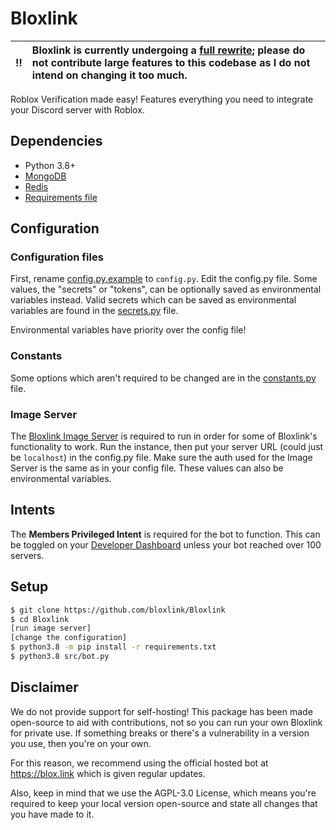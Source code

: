 # Bloxlink
:bangbang: | Bloxlink is currently undergoing a [full rewrite](https://github.com/bloxlink/bloxlink-http); please do not contribute large features to this codebase as I do not intend on changing it too much.
:---: | :---

Roblox Verification made easy! Features everything you need to integrate your Discord server with Roblox.

## Dependencies
  - Python 3.8+
  - [MongoDB](https://www.mongodb.com/)
  - [Redis](https://redis.io)
  - [Requirements file](https://github.com/bloxlink/Bloxlink/blob/master/requirements.txt)

## Configuration
  ### Configuration files
  First, rename [config.py.example](https://github.com/bloxlink/Bloxlink/blob/master/src/config.py.example) to `config.py`.
  Edit the config.py file. Some values, the "secrets" or "tokens", can be optionally saved as environmental variables instead.
  Valid secrets which can be saved as environmental variables are found in the [secrets.py](https://github.com/bloxlink/Bloxlink/blob/master/src/resources/secrets.py) file.

  Environmental variables have priority over the config file!

  ### Constants
  Some options which aren't required to be changed are in the [constants.py](https://github.com/bloxlink/Bloxlink/blob/master/src/resources/constants.py) file.

  ### Image Server
  The [Bloxlink Image Server](https://github.com/bloxlink/image-server) is required to run in order for some of Bloxlink's functionality to work. Run the instance, then put your server URL (could just be `localhost`) in the config.py file. Make sure the auth used for the Image Server is the same as in your config file. These values can also be environmental variables.

## Intents
The **Members Privileged Intent** is required for the bot to function. This can be toggled on your [Developer Dashboard](https://discord.com/developers/applications) unless your bot reached over 100 servers.

## Setup
```sh
$ git clone https://github.com/bloxlink/Bloxlink
$ cd Bloxlink
[run image server]
[change the configuration]
$ python3.8 -m pip install -r requirements.txt
$ python3.8 src/bot.py
```

## Disclaimer
We do not provide support for self-hosting! This package has been made open-source to aid with contributions, not so you can run your own Bloxlink for private use. If something breaks or there's a vulnerability in a version you use, then you're on your own.

For this reason, we recommend using the official hosted bot at https://blox.link which is given regular updates.

Also, keep in mind that we use the AGPL-3.0 License, which means you're required to keep your local version open-source and state all changes that you have made to it.